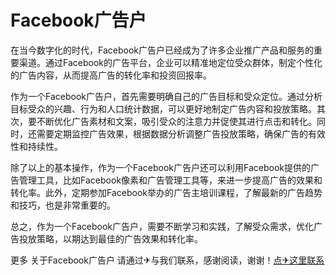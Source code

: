 # Facebook广告户

在当今数字化的时代，Facebook广告户已经成为了许多企业推广产品和服务的重要渠道。通过Facebook的广告平台，企业可以精准地定位受众群体，制定个性化的广告内容，从而提高广告的转化率和投资回报率。

作为一个Facebook广告户，首先需要明确自己的广告目标和受众定位。通过分析目标受众的兴趣、行为和人口统计数据，可以更好地制定广告内容和投放策略。其次，要不断优化广告素材和文案，吸引受众的注意力并促使其进行点击和转化。同时，还需要定期监控广告效果，根据数据分析调整广告投放策略，确保广告的有效性和持续性。

除了以上的基本操作，作为一个Facebook广告户还可以利用Facebook提供的广告管理工具，比如Facebook像素和广告管理工具等，来进一步提高广告的效果和转化率。此外，定期参加Facebook举办的广告主培训课程，了解最新的广告趋势和技巧，也是非常重要的。

总之，作为一个Facebook广告户，需要不断学习和实践，了解受众需求，优化广告投放策略，以期达到最佳的广告效果和转化率。

更多 关于Facebook广告户 请通过✈与我们联系，感谢阅读，谢谢！[点✈这里联系](https://d.k02.cc)